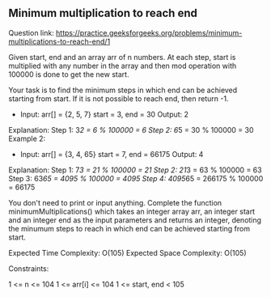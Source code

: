 ## Minimum multiplication to reach end

Question link: https://practice.geeksforgeeks.org/problems/minimum-multiplications-to-reach-end/1

Given start, end and an array arr of n numbers. At each step, start is multiplied with any number in the array and then mod operation with 100000 is done to get the new start.

Your task is to find the minimum steps in which end can be achieved starting from start. If it is not possible to reach end, then return -1.

- Input:
arr[] = {2, 5, 7}
start = 3, end = 30
Output:
2

Explanation:
Step 1: 3*2 = 6 % 100000 = 6 
Step 2: 6*5 = 30 % 100000 = 30
Example 2:

- Input:
arr[] = {3, 4, 65}
start = 7, end = 66175
Output:
4

Explanation:
Step 1: 7*3 = 21 % 100000 = 21 
Step 2: 21*3 = 63 % 100000 = 63 
Step 3: 63*65 = 4095 % 100000 = 4095 
Step 4: 4095*65 = 266175 % 100000 = 66175

You don't need to print or input anything. Complete the function minimumMultiplications() which takes an integer array arr, an integer start and an integer end as the input parameters and returns an integer, denoting the minumum steps to reach in which end can be achieved starting from start.

Expected Time Complexity: O(105)
Expected Space Complexity: O(105)

Constraints:

1 <= n <= 104
1 <= arr[i] <= 104
1 <= start, end < 105